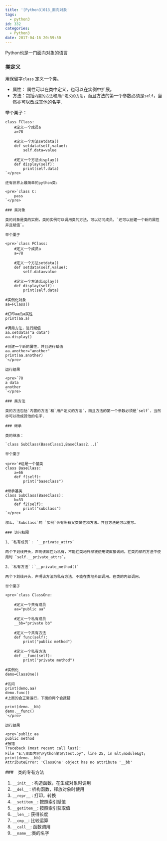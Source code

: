 ```yaml
---
title: '[Python3]013_面向对象'
tags:
  - python3
id: 332
categories:
  - Python3
date: 2017-04-16 20:59:50
---
```


Python也是一门面向对象的语言

### 类定义

用保留字`class` 定义一个类。

*   属性： 属性可以在类中定义，也可以在实例中扩展。
*   方法：包括`内置的方法`和`用户定义的方法`，而且方法的第一个参数必须是`self`，当然亦可以改成其他的名字.

举个栗子：

    class FClass:
        #定义一个成员a
        a=78

        #定义一个方法setdata()
        def setdata(self,value):
            self.data=value

        #定义一个方法display()
        def display(self):
            print(self.data)
    `</pre>

    还有世界上最简单的python类:

    <pre>`class C:
        pass
    `</pre>

    ### 类对象

    类的对象是类的实例，类的实例可以调用类的方法，可以访问成员。`还可以创建一个新的属性并且赋值`。

    举个栗子

    <pre>`class FClass:
        #定义一个成员a
        a=78

        #定义一个方法setdata()
        def setdata(self,value):
            self.data=value

        #定义一个方法display()
        def display(self):
            print(self.data)

    #实例化对象
    aa=FClass()

    #打印aa的a属性
    print(aa.a)

    #调用方法，进行赋值
    aa.setdata("a data")
    aa.display()

    #创建一个新的属性，并且进行赋值
    aa.another="another"
    print(aa.another)
    `</pre>

    运行结果

    <pre>`78
    a data
    another
    `</pre>

    ### 类方法

    类的方法包括`内置的方法`和`用户定义的方法`，而且方法的第一个参数必须是`self`，当然亦可以改成其他的名字.

    ### 继承

    类的继承：

    `class SubClass(BaseClass1,BaseClass2...)`

    举个栗子

    <pre>`#这是一个基类
    class BaseClass:
        a=66
        def f(self):
            print("baseclass")

    #继承基类
    class SubClass(BaseClass):
        b=33
        def f2(self):
            print("subclass")
    `</pre>

    那么，`Subclass`的 `实例`会有所有父类属性和方法。并且方法是可以重写。

    ### 访问权限

    1、`私有成员`： `__private_attrs`

    两个下划线开头，声明该属性为私有，不能在类地外部被使用或直接访问。在类内部的方法中使用时 `self.__private_attrs`。

    2、`私有方法`：`__private_method()`

    两个下划线开头，声明该方法为私有方法，不能在类地外部调用。在类的内部调用。

    举个栗子

    <pre>`class ClassOne:

        #定义一个共有成员
        aa="public aa"

        #定义一个私有成员
        __bb="private bb"

        #定义一个共有方法
        def func(self):
            print("public method")

        #定义一个私有方法
        def __func(self):
            print("private method")

    #实例化
    demo=ClassOne()

    #访问
    print(demo.aa)
    demo.func()
    #上面的会正常运行，下面的两个会报错

    print(demo.__bb)
    demo.__func()
    `</pre>

    运行结果

    <pre>`public aa
    public method
    #报错
    Traceback (most recent call last):
    File "E:\桌面内容\Python笔记\test.py", line 25, in &lt;module&gt;
    print(demo.__bb)
    AttributeError: 'ClassOne' object has no attribute '__bb'

###　类的专有方法

1.  `__init__` : 构造函数，在生成对象时调用
2.  `__del__` : 析构函数，释放对象时使用
3.  `__repr__` : 打印，转换
4.  `__setitem__`: 按照索引赋值
5.  `__getitem__`: 按照索引获取值
6.  `__len__`: 获得长度
7.  `__cmp__`: 比较运算
8.  `__call__`: 函数调用
9.  `__name__`:类的名字